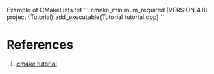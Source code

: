 
Example of CMakeLists.txt
'''
cmake_minimum_required (VERSION 4.8)
project (Tutorial)
add_executable(Tutorial tutorial.cpp)
'''

# References
1. [cmake tutorial](https://cmake.org/cmake-tutorial/)
